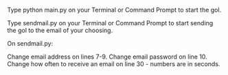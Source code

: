 Type python main.py on your Terminal or Command Prompt to start the gol.

Type sendmail.py on your Terminal or Command Prompt to start sending the gol to the email of your choosing.



On sendmail.py:

Change email address on lines 7-9.
Change email password on line 10.
Change how often to receive an email on line 30 - numbers are in seconds.